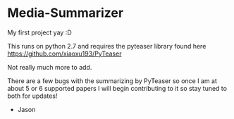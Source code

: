 # Media-Summarizer

My first project yay :D

This runs on python 2.7 and requires the pyteaser library found here https://github.com/xiaoxu193/PyTeaser

Not really much more to add.

There are a few bugs with the summarizing by PyTeaser so once I am at about 5 or 6 
supported papers I will begin contributing to it so stay tuned to both for updates!

- Jason

